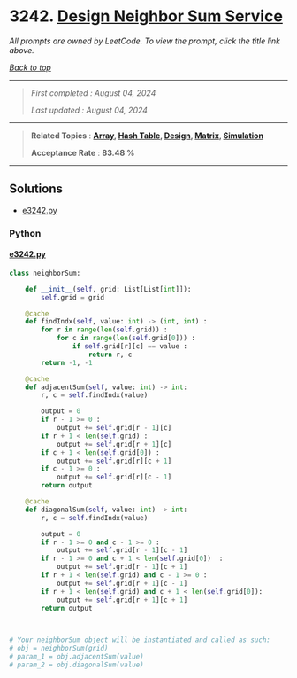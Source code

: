 # 3242. [Design Neighbor Sum Service](<https://leetcode.com/problems/design-neighbor-sum-service>)

*All prompts are owned by LeetCode. To view the prompt, click the title link above.*

*[Back to top](<../README.md>)*

------

> *First completed : August 04, 2024*
>
> *Last updated : August 04, 2024*

------

> **Related Topics** : **[Array](<by_topic/Array.md>), [Hash Table](<by_topic/Hash Table.md>), [Design](<by_topic/Design.md>), [Matrix](<by_topic/Matrix.md>), [Simulation](<by_topic/Simulation.md>)**
>
> **Acceptance Rate** : **83.48 %**

------

## Solutions

- [e3242.py](<../my-submissions/e3242.py>)
### Python
#### [e3242.py](<../my-submissions/e3242.py>)
```Python
class neighborSum:

    def __init__(self, grid: List[List[int]]):
        self.grid = grid

    @cache
    def findIndx(self, value: int) -> (int, int) :
        for r in range(len(self.grid)) :
            for c in range(len(self.grid[0])) :
                if self.grid[r][c] == value :
                    return r, c
        return -1, -1

    @cache
    def adjacentSum(self, value: int) -> int:
        r, c = self.findIndx(value)

        output = 0
        if r - 1 >= 0 :
            output += self.grid[r - 1][c]
        if r + 1 < len(self.grid) :
            output += self.grid[r + 1][c]
        if c + 1 < len(self.grid[0]) :
            output += self.grid[r][c + 1]
        if c - 1 >= 0 :
            output += self.grid[r][c - 1]
        return output

    @cache
    def diagonalSum(self, value: int) -> int:
        r, c = self.findIndx(value)

        output = 0
        if r - 1 >= 0 and c - 1 >= 0 :
            output += self.grid[r - 1][c - 1]
        if r - 1 >= 0 and c + 1 < len(self.grid[0])  :
            output += self.grid[r - 1][c + 1]
        if r + 1 < len(self.grid) and c - 1 >= 0 :
            output += self.grid[r + 1][c - 1]
        if r + 1 < len(self.grid) and c + 1 < len(self.grid[0]):
            output += self.grid[r + 1][c + 1]
        return output
        


# Your neighborSum object will be instantiated and called as such:
# obj = neighborSum(grid)
# param_1 = obj.adjacentSum(value)
# param_2 = obj.diagonalSum(value)
```

